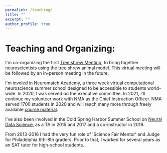 ```yaml
---
permalink: /teaching/
title: ""
excerpt: ""
author_profile: true
---
```


# Teaching and Organizing:

I'm co-organizing the first [Tree shrew Meeting](https://mpfi.org/treeshrewmeeting/), to bring together neuroscientists using the tree shrew animal model. This virtual meeting will be followed by an in-person meeting in the future.

I'm involed in [Neuromatch Academy](https://www.neuromatchacademy.org/), a three week virtual computational neuroscience summer school designed to be accessible to students world-wide. In 2020, I was served on the executive committee. In 2021, I'll continue my volunteer work with NMA as the Chief Instruction Officer. NMA served 1700 students in 2020 and will reach many more through freely available [course material](https://www.neuromatchacademy.org/syllabus). 

I've also been involved in the Cold Spring Harbor Summer School on [Neural Data Science](https://meetings.cshl.edu/courses.aspx?course=c-neudata&year=19), as a TA in 2015 and 2017 and a co-instructor in 2019.

From 2013-2016 I had the very fun role of 'Science Fair Mentor' and Judge for Philadelphia 6th-8th graders. Prior to that, I worked for several years as an SAT tutor for high-school students.
